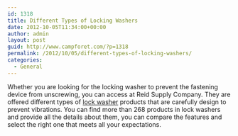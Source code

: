 ```yaml
---
id: 1318
title: Different Types of Locking Washers
date: 2012-10-05T11:34:00+00:00
author: admin
layout: post
guid: http://www.campforet.com/?p=1318
permalink: /2012/10/05/different-types-of-locking-washers/
categories:
  - General
---
```

Whether you are looking for the locking washer to prevent the fastening device from unscrewing, you can access at Reid Supply Company. They are offered different types of [lock washer](http://www.reidsupply.com/products/fasteners-hardware/fasteners/washers/lock-washers/) products that are carefully design to prevent vibrations. You can find more than 268 products in lock washers and provide all the details about them, you can compare the features and select the right one that meets all your expectations.